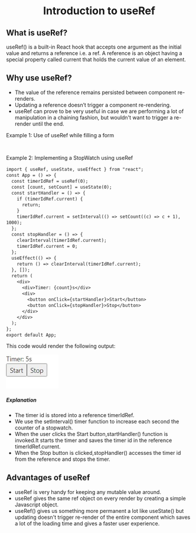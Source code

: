 <h1 align="center">  Introduction to useRef </h1>

## What is useRef?

useRef() is a built-in React hook that accepts one argument as the initial value and returns a reference i.e. a ref. A reference is an object having a special property called current that holds the current value of an element.

## Why use useRef?

- The value of the reference remains persisted between component re-renders.
- Updating a reference doesn’t trigger a component re-rendering.
- useRef can prove to be very useful in case we are performing a lot of manipulation in a chaining fashion, but wouldn't want to trigger a re-render until the end.

Example 1: Use of useRef while filling a form

```


```

Example 2: Implementing a StopWatch using useRef

```
import { useRef, useState, useEffect } from "react";
const App = () => {
  const timerIdRef = useRef(0);
  const [count, setCount] = useState(0);
  const startHandler = () => {
    if (timerIdRef.current) {
      return;
    }
    timerIdRef.current = setInterval(() => setCount((c) => c + 1), 1000);
  };
  const stopHandler = () => {
    clearInterval(timerIdRef.current);
    timerIdRef.current = 0;
  };
  useEffect(() => {
    return () => clearInterval(timerIdRef.current);
  }, []);
  return (
    <div>
      <div>Timer: {count}s</div>
      <div>
        <button onClick={startHandler}>Start</button>
        <button onClick={stopHandler}>Stop</button>
      </div>
    </div>
  );
};
export default App;

```

This code would render the following output:

![](./assets/useRef_example2.JPG)

##### Explanation

- The timer id is stored into a reference timerIdRef.
- We use the setInterval() timer function to increase each second the counter of a stopwatch.
- When the user clicks the Start button,startHandler() function is invoked.It starts the timer and saves the timer id in the reference timerIdRef.current.
- When the Stop button is clicked,stopHandler() accesses the timer id from the reference and stops the timer.

## Advantages of useRef

- useRef is very handy for keeping any mutable value around.
- useRef gives the same ref object on every render by creating a simple Javascript object.
- useRef() gives us something more permanent a lot like useState() but updating doesn't trigger re-render of the entire component which saves a lot of the loading time and gives a faster user experience.
